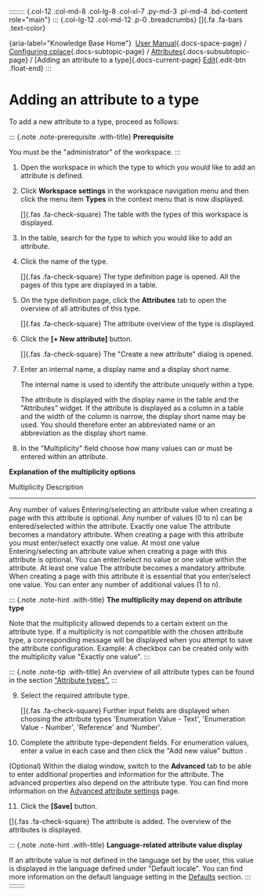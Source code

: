 :::::::: {.col-12 .col-md-8 .col-lg-8 .col-xl-7 .py-md-3 .pl-md-4 .bd-content role="main"}
::: {.col-lg-12 .col-md-12 .p-0 .breadcrumbs}
[]{.fa .fa-bars .text-color}

[](https://docs.cplace.io/){aria-label="Knowledge Base Home"}  [User
Manual](/user-manual-en/){.docs-space-page} / [Configuring
cplace](/user-manual-en/cplace-konfigurieren/){.docs-subtopic-page} /
[Attributes](/user-manual-en/cplace-konfigurieren/attribute/){.docs-subsubtopic-page}
/ [Adding an attribute to a type]{.docs-current-page} [
Edit](https://github.com/collaborationfactory/cplace-doc-user-enu/blob/release/25.2/cplace-konfigurieren/attribute/attribut-zu-einem-typ-hinzufuegen.md){.edit-btn
.float-end}
:::

# Adding an attribute to a type

To add a new attribute to a type, proceed as follows:

::: {.note .note-prerequisite .with-title}
**Prerequisite**

You must be the "administrator" of the workspace.
:::

1.  Open the workspace in which the type to which you would like to add
    an attribute is defined.

2.  Click **Workspace settings** in the workspace navigation menu and
    then click the menu item **Types** in the context menu that is now
    displayed.

    []{.fas .fa-check-square} The table with the types of this workspace
    is displayed.

3.  In the table, search for the type to which you would like to add an
    attribute.

4.  Click the name of the type.

    []{.fas .fa-check-square} The type definition page is opened. All
    the pages of this type are displayed in a table.

5.  On the type definition page, click the **Attributes** tab to open
    the overview of all attributes of this type.

    []{.fas .fa-check-square} The attribute overview of the type is
    displayed.

6.  Click the **\[+ New attribute\]** button.

    []{.fas .fa-check-square} The "Create a new attribute" dialog is
    opened.

7.  Enter an internal name, a display name and a display short name.

    The internal name is used to identify the attribute uniquely within
    a type.

    The attribute is displayed with the display name in the table and
    the "Attributes" widget. If the attribute is displayed as a column
    in a table and the width of the column is narrow, the display short
    name may be used. You should therefore enter an abbreviated name or
    an abbreviation as the display short name.

8.  In the "Multiplicity" field choose how many values can or must be
    entered within an attribute.

**Explanation of the multiplicity options**

  Multiplicity           Description
  ---------------------- ------------------------------------------------------------------------------------------------------------------------------------------------------------------------------------------------
  Any number of values   Entering/selecting an attribute value when creating a page with this attribute is optional. Any number of values (0 to n) can be entered/selected within the attribute.
  Exactly one value      The attribute becomes a mandatory attribute. When creating a page with this attribute you must enter/select exactly one value.
  At most one value      Entering/selecting an attribute value when creating a page with this attribute is optional. You can enter/select no value or one value within the attribute.
  At least one value     The attribute becomes a mandatory attribute. When creating a page with this attribute it is essential that you enter/select one value. You can enter any number of additional values (1 to n).

::: {.note .note-hint .with-title}
**The multiplicity may depend on attribute type**

Note that the multiplicity allowed depends to a certain extent on the
attribute type. If a multiplicity is not compatible with the chosen
attribute type, a corresponding message will be displayed when you
attempt to save the attribute configuration. Example: A checkbox can be
created only with the multiplicity value "Exactly one value".
:::

::: {.note .note-tip .with-title}
An overview of all attribute types can be found in the section
["Attribute
types".](/user-manual-en/cplace-konfigurieren/attribute/attributtypen/)
:::

9.  Select the required attribute type.

    []{.fas .fa-check-square} Further input fields are displayed when
    choosing the attribute types 'Enumeration Value - Text',
    'Enumeration Value - Number', 'Reference' and 'Number'.

10. Complete the attribute type-dependent fields. For enumeration
    values, enter a value in each case and then click the "Add new
    value" button .

(Optional) Within the dialog window, switch to the **Advanced** tab to
be able to enter additional properties and information for the
attribute. The advanced properties also depend on the attribute type.
You can find more information on the [Advanced attribute
settings](/user-manual-en/cplace-konfigurieren/attribute/erweiterte-attributeinstellungen/)
page.

11. Click the **\[Save\]** button.

[]{.fas .fa-check-square} The attribute is added. The overview of the
attributes is displayed.

::: {.note .note-hint .with-title}
**Language-related attribute value display**

If an attribute value is not defined in the language set by the user,
this value is displayed in the language defined under "Default locale".
You can find more information on the default language setting in the
[Defaults](/user-manual-en/cplace-administrieren/applikationseinstellungen/voreinstellungen/)
section.
:::
::::::::
